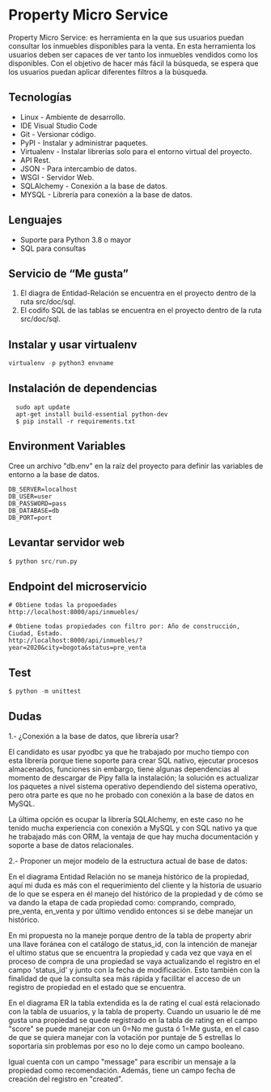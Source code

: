 # Property Micro Service
Property Micro Service: es herramienta en la que sus usuarios puedan consultar los inmuebles
disponibles para la venta. En esta herramienta los usuarios deben ser capaces de ver tanto los
inmuebles vendidos como los disponibles. Con el objetivo de hacer más fácil la búsqueda, se
espera que los usuarios puedan aplicar diferentes filtros a la búsqueda.

Tecnologías
----------------------------

- Linux - Ambiente de desarrollo.
- IDE Visual Studio Code
- Git - Versionar código.
- PyPI - Instalar y administrar paquetes.
- Virtualenv - Instalar librerías solo para el entorno virtual del proyecto.
- API Rest.
- JSON - Para intercambio de datos.
- WSGI - Servidor Web.
- SQLAlchemy - Conexión a la base de datos.
- MYSQL - Librería para conexión a la base de datos.

Lenguajes
----------------------------
- Suporte para Python 3.8 o mayor
- SQL para consultas

Servicio de “Me gusta”
----------------------------
1. El diagra de Entidad-Relación se encuentra en el proyecto dentro de la ruta src/doc/sql.
2. El codifo SQL de las tablas se encuentra en el proyecto dentro de la ruta src/doc/sql.


Instalar y usar virtualenv
--------------------------

```python
virtualenv -p python3 envname
```

Instalación de dependencias
----------------------------
```
  sudo apt update
  apt-get install build-essential python-dev
  $ pip install -r requirements.txt
```

Environment Variables
-------
Cree un archivo "db.env" en la raíz del proyecto para definir las variables de entorno a la base de datos.

```
DB_SERVER=localhost
DB_USER=user
DB_PASSWORD=pass
DB_DATABASE=db
DB_PORT=port

```

Levantar servidor web
-------
```python
$ python src/run.py
```

Endpoint del microservicio
-------
```
# Obtiene todas la propoedades
http://localhost:8000/api/inmuebles/

# Obtiene todas propiedades con filtro por: Año de construcción, Ciudad, Estado.
http://localhost:8000/api/inmuebles/?year=2020&city=bogota&status=pre_venta
```

Test
-------
```python
$ python -m unittest
```

Dudas
----------------------------
1.- ¿Conexión a la base de datos, que librería usar? 

El candidato es usar pyodbc ya que he trabajado por mucho tiempo con esta librería porque tiene soporte para crear SQL nativo, ejecutar procesos almacenados, funciones sin embargo, tiene algunas dependencias al momento de descargar de Pipy falla la instalación;  la solución es actualizar los paquetes a nivel sistema operativo dependiendo del sistema operativo, pero otra parte es que no he probado con conexión a la base de datos en MySQL.  

La última opción es ocupar la librería SQLAlchemy, en este caso no he tenido mucha experiencia con conexión a MySQL y con SQL nativo ya que he trabajado más con ORM, la ventaja de que hay mucha documentación y soporte a base de datos relacionales. 


2.- Proponer un mejor modelo de la estructura actual de base de datos: 

En el diagrama Entidad Relación no se maneja histórico de la propiedad, aquí mi duda es más con el requerimiento del cliente y la historia de usuario de lo que se espera en él manejo del histórico de la propiedad y de cómo se va dando la etapa de cada propiedad como: comprando, comprado, pre_venta, en_venta y por último vendido entonces si se debe manejar un histórico. 
 
En mi propuesta no la maneje porque dentro de la tabla de property abrir una llave foránea con el catálogo de status_id, con la intención de manejar el ultimo status que se encuentra la propiedad y cada vez que vaya en el proceso de compra de una propiedad se vaya actualizando el registro en el campo 'status_id' y junto con la fecha de modificación. Esto también con la finalidad de que la consulta sea más rápida y facilitar el acceso de un registro de propiedad en el estado que se encuentra. 

En el diagrama ER la tabla extendida es la de rating el cual está relacionado con la tabla de usuarios, 
y la tabla de property. Cuando un usuario le dé me gusta una propiedad se quede registrado en la tabla de rating en el campo "score" se puede manejar con un 0=No me gusta ó 1=Me gusta, en el caso de que se quiera manejar con la votación por puntaje de 5 estrellas lo soportaría sin problemas por eso no lo deje como un campo booleano. 

Igual cuenta con un campo "message" para escribir un mensaje a la propiedad como recomendación. Además, tiene un campo fecha de creación del registro en "created". 

